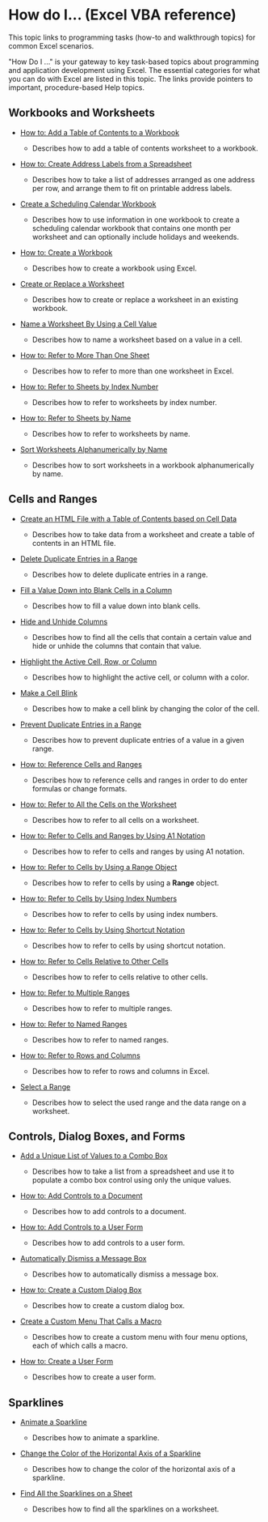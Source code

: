 
# How do I... (Excel VBA reference)

This topic links to programming tasks (how-to and walkthrough topics) for common Excel scenarios. 

"How Do I ..." is your gateway to key task-based topics about programming and application development using Excel. The essential categories for what you can do with Excel are listed in this topic. The links provide pointers to important, procedure-based Help topics. 

## Workbooks and Worksheets


-  [How to: Add a Table of Contents to a Workbook](fc61a9c1-d651-502a-c8d4-d6a570898191.md)
    
      - Describes how to add a table of contents worksheet to a workbook.
    
-  [How to: Create Address Labels from a Spreadsheet](6c08634c-8137-9c27-f4de-390a2b8ffb4c.md)
    
      - Describes how to take a list of addresses arranged as one address per row, and arrange them to fit on printable address labels.
    
-  [Create a Scheduling Calendar Workbook](0f0f4946-c04c-4866-a6dd-79101df7bafb.md)
    
      - Describes how to use information in one workbook to create a scheduling calendar workbook that contains one month per worksheet and can optionally include holidays and weekends.
    
-  [How to: Create a Workbook](b505b4bc-a3c3-3362-28cb-c119c2af5a3d.md)
    
      - Describes how to create a workbook using Excel.
    
-  [Create or Replace a Worksheet](227df739-3e66-4d23-8168-da43f552fbe0.md)
    
      - Describes how to create or replace a worksheet in an existing workbook.
    
-  [Name a Worksheet By Using a Cell Value](a5553191-cfe1-4d5b-b69e-8052d466c8db.md)
    
      - Describes how to name a worksheet based on a value in a cell.
    
-  [How to: Refer to More Than One Sheet](70641be2-04fc-d8d7-631b-c87e6c270957.md)
    
      - Describes how to refer to more than one worksheet in Excel.
    
-  [How to: Refer to Sheets by Index Number](dc947b43-8e96-733a-72e8-3487a4ad9e96.md)
    
      - Describes how to refer to worksheets by index number.
    
-  [How to: Refer to Sheets by Name](8e58c0d0-ff97-fb00-6afc-f14e2f9c425d.md)
    
      - Describes how to refer to worksheets by name.
    
-  [Sort Worksheets Alphanumerically by Name](20ec8072-4886-40bc-8784-ab3d100d613a.md)
    
      - Describes how to sort worksheets in a workbook alphanumerically by name.
    

## Cells and Ranges


-  [Create an HTML File with a Table of Contents based on Cell Data](06cc875a-22dc-4d83-86e3-99fa142f2426.md)
    
      - Describes how to take data from a worksheet and create a table of contents in an HTML file.
    
-  [Delete Duplicate Entries in a Range](22ca07fd-1f69-409a-85e1-247740d87e8e.md)
    
      - Describes how to delete duplicate entries in a range.
    
-  [Fill a Value Down into Blank Cells in a Column](3d92a4c3-b2fa-4f7c-be97-2ffbf2f2bb06.md)
    
      - Describes how to fill a value down into blank cells.
    
-  [Hide and Unhide Columns](fbfd24bb-9862-4895-9ac4-3e4f92197ede.md)
    
      - Describes how to find all the cells that contain a certain value and hide or unhide the columns that contain that value.
    
-  [Highlight the Active Cell, Row, or Column](51a30ffb-77f2-4bd7-8eb6-b6781dc55d43.md)
    
      - Describes how to highlight the active cell, or column with a color.
    
-  [Make a Cell Blink](0494fc11-b3d5-4462-aa57-31756cd5a2e7.md)
    
      - Describes how to make a cell blink by changing the color of the cell.
    
-  [Prevent Duplicate Entries in a Range](5d5701a1-a2d2-438b-b420-f5436529bc0e.md)
    
      - Describes how to prevent duplicate entries of a value in a given range.
    
-  [How to: Reference Cells and Ranges](a16caa8d-21c9-ff33-347b-ce671248a92d.md)
    
      - Describes how to reference cells and ranges in order to do enter formulas or change formats.
    
-  [How to: Refer to All the Cells on the Worksheet](fbed1840-e9eb-a7a0-f780-f98939e9bac6.md)
    
      - Describes how to refer to all cells on a worksheet.
    
-  [How to: Refer to Cells and Ranges by Using A1 Notation](c98741c5-465e-137f-872d-185a20068d4a.md)
    
      - Describes how to refer to cells and ranges by using A1 notation.
    
-  [How to: Refer to Cells by Using a Range Object](89c2d61d-823a-9376-d827-2ec5ae200d80.md)
    
      - Describes how to refer to cells by using a  **Range** object.
    
-  [How to: Refer to Cells by Using Index Numbers](5671563b-9a20-3124-58d9-cfa02fac5312.md)
    
      - Describes how to refer to cells by using index numbers.
    
-  [How to: Refer to Cells by Using Shortcut Notation](32426c8d-a2f6-dae5-7507-ff19582fa170.md)
    
      - Describes how to refer to cells by using shortcut notation.
    
-  [How to: Refer to Cells Relative to Other Cells](fbdcddea-917c-1813-57a5-21df1c8102de.md)
    
      - Describes how to refer to cells relative to other cells.
    
-  [How to: Refer to Multiple Ranges](11ac8eec-c754-d4e9-373c-84f04355d198.md)
    
      - Describes how to refer to multiple ranges.
    
-  [How to: Refer to Named Ranges](74119715-2208-b932-f47c-7fad334c3fc6.md)
    
      - Describes how to refer to named ranges.
    
-  [How to: Refer to Rows and Columns](a03acade-9e40-6a26-6a48-2d7a76d0f722.md)
    
      - Describes how to refer to rows and columns in Excel.
    
-  [Select a Range](4ec2e533-74b3-448d-90aa-1e2a624490b8.md)
    
      - Describes how to select the used range and the data range on a worksheet.
    

## Controls, Dialog Boxes, and Forms


-  [Add a Unique List of Values to a Combo Box](e2fa08b1-99bd-49fa-b1a2-5b693f7015e7.md)
    
      - Describes how to take a list from a spreadsheet and use it to populate a combo box control using only the unique values.
    
-  [How to: Add Controls to a Document](bd0ddd99-4b38-f9e9-7dfd-4ae271355f5e.md)
    
      - Describes how to add controls to a document.
    
-  [How to: Add Controls to a User Form](a545be34-b5ed-0146-8de7-422dd4732817.md)
    
      - Describes how to add controls to a user form.
    
-  [Automatically Dismiss a Message Box](e4a38fbe-6bed-45dd-98cd-d10376f84322.md)
    
      - Describes how to automatically dismiss a message box.
    
-  [How to: Create a Custom Dialog Box](ee156753-b6f8-3394-0a4c-a3940026579d.md)
    
      - Describes how to create a custom dialog box.
    
-  [Create a Custom Menu That Calls a Macro](925976ab-e2ef-4b71-aa06-62fe6ac8a4c3.md)
    
      - Describes how to create a custom menu with four menu options, each of which calls a macro.
    
-  [How to: Create a User Form](edfa337f-0cb4-480e-4563-66ab45515e8d.md)
    
      - Describes how to create a user form.
    

## Sparklines


-  [Animate a Sparkline](9a0062c5-4d7a-4236-82c2-7c51fba6f3c9.md)
    
      - Describes how to animate a sparkline.
    
-  [Change the Color of the Horizontal Axis of a Sparkline](46e1bf49-9971-4597-8c03-63b7a6d7c6a1.md)
    
      - Describes how to change the color of the horizontal axis of a sparkline.
    
-  [Find All the Sparklines on a Sheet](39739eaf-638d-41b1-80f2-c4513fc42317.md)
    
      - Describes how to find all the sparklines on a worksheet.
    
